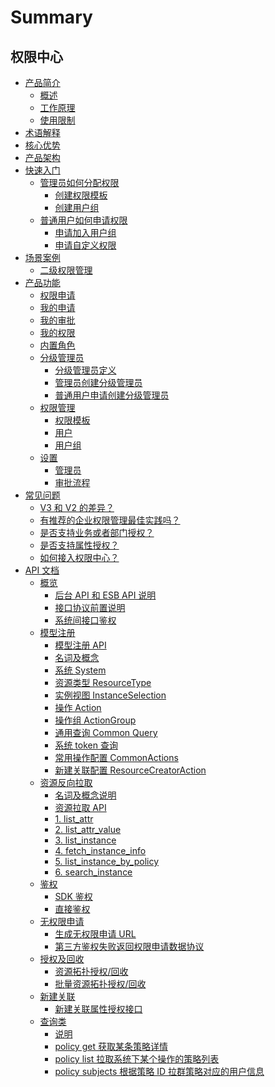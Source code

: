 
# Summary

## 权限中心
* [产品简介]()
    * [概述](产品白皮书/产品简介/README.md)
    * [工作原理](产品白皮书/产品简介/Principle.md)
    * [使用限制](产品白皮书/产品简介/UseLimit.md)
* [术语解释](产品白皮书/术语解释/Trem.md)
* [核心优势](产品白皮书/核心优势/Feature.md)
* [产品架构](产品白皮书/产品架构/Architecture.md)
* [快速入门]()
    * [管理员如何分配权限]()
        * [创建权限模板](产品白皮书/快速入门/CreatePremissionTemplates.md)
        * [创建用户组](产品白皮书/快速入门/CreateGroups.md)
    * [普通用户如何申请权限]()
        * [申请加入用户组](产品白皮书/快速入门/ApplyToGroups.md)
        * [申请自定义权限](产品白皮书/快速入门/ApplyToCustomPermissions.md)
* [场景案例]()
    * [二级权限管理](产品白皮书/场景案例/GradingManager.md)
* [产品功能]()
    * [权限申请](产品白皮书/产品功能/PermissionsApply.md)
    * [我的申请](产品白皮书/产品功能/MyApply.md)
    * [我的审批](产品白皮书/产品功能/MyApproval.md)
    * [我的权限](产品白皮书/产品功能/MyPermissions.md)
    * [内置角色](产品白皮书/产品功能/InnerRoles.md)
    * [分级管理员]()
        * [分级管理员定义](产品白皮书/产品功能/GradingManager.md)
        * [管理员创建分级管理员](产品白皮书/产品功能/ManagerCreate.md)
        * [普通用户申请创建分级管理员](产品白皮书/产品功能/UserApply.md)
    * [权限管理]()
        * [权限模板](产品白皮书/产品功能/PermissionTemplates.md)
        * [用户](产品白皮书/产品功能/Users.md) 
        * [用户组](产品白皮书/产品功能/Groups.md)
    * [设置]()
        * [管理员](产品白皮书/产品功能/Manager.md)
        * [审批流程](产品白皮书/产品功能/Approval.md)
* [常见问题]()
    * [V3 和 V2 的差异？](产品白皮书/常见问题/Diffv2v3.md)
    * [有推荐的企业权限管理最佳实践吗？](产品白皮书/常见问题/Bestpractise.md)
    * [是否支持业务或者部门授权？](产品白皮书/常见问题/Orggrants.md)
    * [是否支持属性授权？](产品白皮书/常见问题/Attribute.md)
    * [如何接入权限中心？](产品白皮书/常见问题/SystemAccess.md)
* [API 文档]()
    * [概览]()
        * [后台 API 和 ESB API 说明](../IntegrateGuide/Reference/API/01-Overview/01-BackendAPIvsESBAPI.md)
        * [接口协议前置说明](../IntegrateGuide/Reference/API/01-Overview/02-APIBasicInfo.md)
        * [系统间接口鉴权](../IntegrateGuide/Reference/API/01-Overview/03-APIAuth.md)
    * [模型注册]()
        * [模型注册 API](../IntegrateGuide/Reference/API/02-Model/00-API.md)
        * [名词及概念](../IntegrateGuide/Reference/API/02-Model/00-Concepts.md)
        * [系统 System](../IntegrateGuide/Reference/API/02-Model/10-System.md)
        * [资源类型 ResourceType](../IntegrateGuide/Reference/API/02-Model/11-ResourceType.md)
        * [实例视图 InstanceSelection](../IntegrateGuide/Reference/API/02-Model/12-InstanceSelection.md)
        * [操作 Action](../IntegrateGuide/Reference/API/02-Model/13-Action.md)
        * [操作组 ActionGroup](../IntegrateGuide/Reference/API/02-Model/14-ActionGroup.md)
        * [通用查询 Common Query](../IntegrateGuide/Reference/API/02-Model/15-CommonQuery.md)
        * [系统 token 查询](../IntegrateGuide/Reference/API/02-Model/16-Token.md)
        * [常用操作配置 CommonActions](../IntegrateGuide/Reference/API/02-Model/17-CommonActions.md)
        * [新建关联配置 ResourceCreatorAction](../IntegrateGuide/Reference/API/02-Model/19-ResourceCreatorAction.md)
    * [资源反向拉取]()
        * [名词及概念说明](../IntegrateGuide/Reference/API/03-Callback/00-Concepts.md)
        * [资源拉取 API](../IntegrateGuide/Reference/API/03-Callback/01-API.md)
        * [1. list_attr](../IntegrateGuide/Reference/API/03-Callback/10-list_attr.md)
        * [2. list_attr_value](../IntegrateGuide/Reference/API/03-Callback/11-list_attr_value.md)
        * [3. list_instance](../IntegrateGuide/Reference/API/03-Callback/12-list_instance.md)
        * [4. fetch_instance_info](../IntegrateGuide/Reference/API/03-Callback/13-fetch_instance_info.md)
        * [5. list_instance_by_policy](../IntegrateGuide/Reference/API/03-Callback/14-list_instance_by_policy.md)
        * [6. search_instance](../IntegrateGuide/Reference/API/03-Callback/15-search_instance.md)
    * [鉴权]()
        * [SDK 鉴权](../IntegrateGuide/Reference/API/04-Auth/01-SDK.md)
        * [直接鉴权](../IntegrateGuide/Reference/API/04-Auth/02-DirectAPI.md)
    * [无权限申请]()
        * [生成无权限申请 URL](../IntegrateGuide/Reference/API/05-Application/01-GenerateURL.md)
        * [第三方鉴权失败返回权限申请数据协议](../IntegrateGuide/Reference/API/05-Application/02-NoPermissionData.md)
    * [授权及回收]()
        * [资源拓扑授权/回收](../IntegrateGuide/Reference/API/06-GrantRevoke/01-Topology.md)
        * [批量资源拓扑授权/回收](../IntegrateGuide/Reference/API/06-GrantRevoke/02-BatchTopology.md)
    * [新建关联]()
        * [新建关联属性授权接口](../IntegrateGuide/Reference/API/07-ResourceCreatorAction/01-Attribute.md)
    * [查询类]()
        * [说明](../IntegrateGuide/Reference/API/08-Query/README.md)
        * [policy get 获取某条策略详情](../IntegrateGuide/Reference/API/08-Query/01-PolicyGet.md)
        * [policy list 拉取系统下某个操作的策略列表](../IntegrateGuide/Reference/API/08-Query/02-PolicyList.md)
        * [policy subjects 根据策略 ID 拉群策略对应的用户信息](../IntegrateGuide/Reference/API/08-Query/03-PolicySubjects.md)
